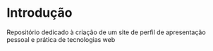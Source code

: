 # Introdução

Repositório dedicado à criação de um site de perfil de apresentação pessoal e prática de tecnologias web